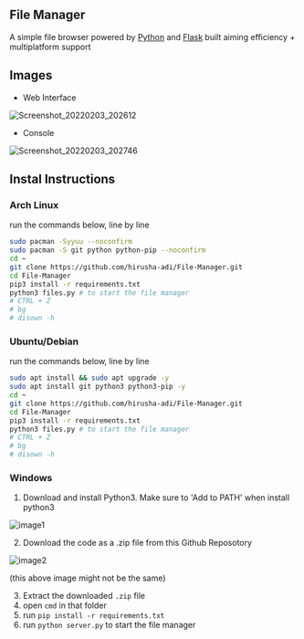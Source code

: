 ## File Manager

A simple file browser powered by [Python](https://www.python.org/downloads/) and [Flask](https://flask.palletsprojects.com/en/2.0.x/) built aiming efficiency + multiplatform support

## Images

- Web Interface

![Screenshot_20220203_202612](https://user-images.githubusercontent.com/36286877/152367514-d1cb22a7-3fda-4570-a062-4b9f97e0c6b4.png)

- Console

![Screenshot_20220203_202746](https://user-images.githubusercontent.com/36286877/152367823-5fc0d909-8978-42ce-8fd6-4bd3ad59d0f1.png)

## Instal Instructions

### Arch Linux

run the commands below, line by line

```bash
sudo pacman -Syyuu --noconfirm
sudo pacman -S git python python-pip --noconfirm
cd ~
git clone https://github.com/hirusha-adi/File-Manager.git
cd File-Manager
pip3 install -r requirements.txt
python3 files.py # to start the file manager
# CTRL + Z
# bg
# disown -h
```
### Ubuntu/Debian

run the commands below, line by line

```bash
sudo apt install && sudo apt upgrade -y
sudo apt install git python3 python3-pip -y
cd ~
git clone https://github.com/hirusha-adi/File-Manager.git
cd File-Manager
pip3 install -r requirements.txt
python3 files.py # to start the file manager
# CTRL + Z
# bg
# disown -h
```

### Windows

1. Download and install Python3. Make sure to 'Add to PATH' when install python3

![image1](https://www.tutorials24x7.com/uploads/2019-12-26/files/3-tutorials24x7-python-windows-install.png)

2. Download the code as a .zip file from this Github Reposotory

![image2](https://cdn.discordapp.com/attachments/935515175073763398/937186561299197952/unknown.png)

(this above image might not be the same)

3. Extract the downloaded `.zip` file
4. open `cmd` in that folder
5. run `pip install -r requirements.txt`
6. run `python server.py` to start the file manager



